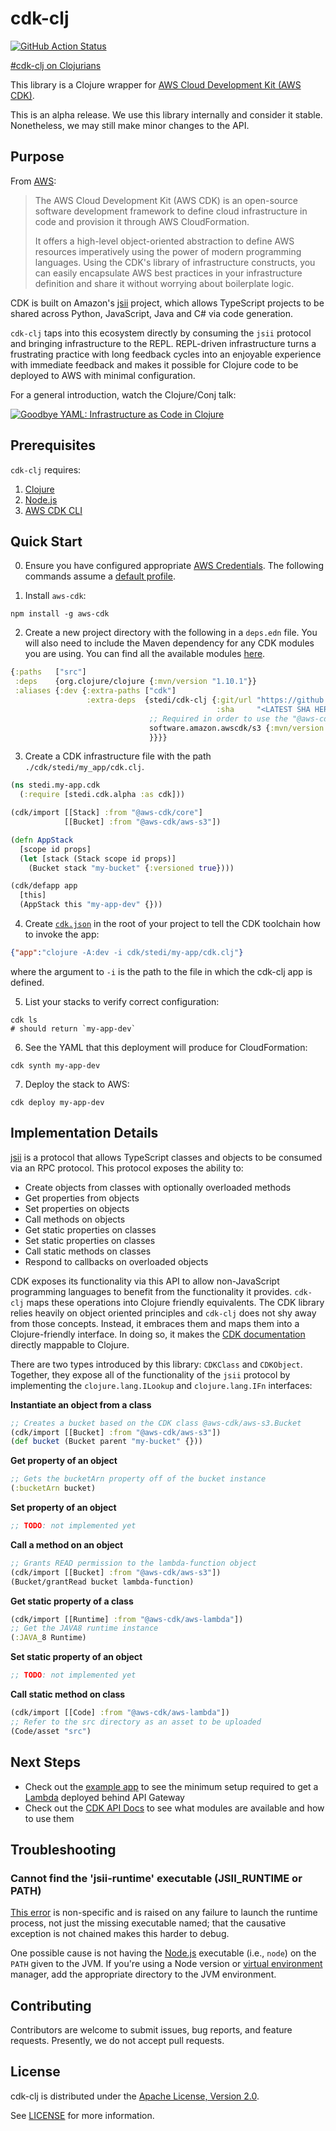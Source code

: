 # cdk-clj

[![GitHub Action Status](https://github.com/stediinc/cdk-clj/workflows/build/badge.svg)](https://github.com/stediinc/cdk-clj/actions)

[#cdk-clj on Clojurians](https://clojurians.slack.com/archives/CQVV1N7QD)

This library is a Clojure wrapper for [AWS Cloud Development Kit (AWS CDK)][1].

This is an alpha release. We use this library internally and consider it
stable. Nonetheless, we may still make minor changes to the API.

## Purpose

From [AWS][1]:

>The AWS Cloud Development Kit (AWS CDK) is an open-source software development
>framework to define cloud infrastructure in code and provision it through AWS
>CloudFormation.
>
>It offers a high-level object-oriented abstraction to define AWS resources
>imperatively using the power of modern programming languages. Using the CDK's
>library of infrastructure constructs, you can easily encapsulate AWS best
>practices in your infrastructure definition and share it without worrying about
>boilerplate logic.

CDK is built on Amazon's [jsii][2] project, which allows TypeScript projects to
be shared across Python, JavaScript, Java and C# via code generation.

`cdk-clj` taps into this ecosystem directly by consuming the `jsii` protocol and
bringing infrastructure to the REPL. REPL-driven infrastructure turns a
frustrating practice with long feedback cycles into an enjoyable experience with
immediate feedback and makes it possible for Clojure code to be deployed to AWS
with minimal configuration.

For a general introduction, watch the Clojure/Conj talk:

[![Goodbye YAML: Infrastructure as Code in Clojure](https://img.youtube.com/vi/TbDmupZyuXk/0.jpg)][video]

## Prerequisites

`cdk-clj` requires:

1. [Clojure][clojure]
1. [Node.js][node-js]
1. [AWS CDK CLI][cdk-cli]

## Quick Start

0. Ensure you have configured appropriate [AWS Credentials][aws-creds].
   The following commands assume a [default profile][aws-profile].

1. Install `aws-cdk`:

``` shell
npm install -g aws-cdk
```

2. Create a new project directory with the following in a `deps.edn`
   file. You will also need to include the Maven dependency for any
   CDK modules you are using. You can find all the available modules
   [here][maven-deps].

``` clojure
{:paths   ["src"]
 :deps    {org.clojure/clojure {:mvn/version "1.10.1"}}
 :aliases {:dev {:extra-paths ["cdk"]
                 :extra-deps  {stedi/cdk-clj {:git/url "https://github.com/StediInc/cdk-clj.git"
                                              :sha     "<LATEST SHA HERE>"}
                               ;; Required in order to use the "@aws-cdk/aws-s3" module below
                               software.amazon.awscdk/s3 {:mvn/version "1.12.0.DEVPREVIEW"}
                               }}}}
```

3. Create a CDK infrastructure file with the path `./cdk/stedi/my_app/cdk.clj`.

``` clojure
(ns stedi.my-app.cdk
  (:require [stedi.cdk.alpha :as cdk]))

(cdk/import [[Stack] :from "@aws-cdk/core"]
            [[Bucket] :from "@aws-cdk/aws-s3"])

(defn AppStack
  [scope id props]
  (let [stack (Stack scope id props)]
    (Bucket stack "my-bucket" {:versioned true})))

(cdk/defapp app
  [this]
  (AppStack this "my-app-dev" {}))
```

4. Create
   [`cdk.json`](https://docs.aws.amazon.com/cdk/latest/guide/tools.html#cli) in
   the root of your project to tell the CDK toolchain how to invoke the app:
```json
{"app":"clojure -A:dev -i cdk/stedi/my-app/cdk.clj"}
```

where the argument to `-i` is the path to the file in which the cdk-clj app is
defined.

5. List your stacks to verify correct configuration:

``` shell
cdk ls
# should return `my-app-dev`
```

6. See the YAML that this deployment will produce for CloudFormation:

```
cdk synth my-app-dev
```

7. Deploy the stack to AWS:

```
cdk deploy my-app-dev
```

## Implementation Details

[jsii][2] is a protocol that allows TypeScript classes and objects to be
consumed via an RPC protocol. This protocol exposes the ability to:

- Create objects from classes with optionally overloaded methods
- Get properties from objects
- Set properties on objects
- Call methods on objects
- Get static properties on classes
- Set static properties on classes
- Call static methods on classes
- Respond to callbacks on overloaded objects

CDK exposes its functionality via this API to allow non-JavaScript programming
languages to benefit from the functionality it provides.
`cdk-clj` maps these operations into Clojure friendly equivalents. The CDK library
relies heavily on object oriented principles and `cdk-clj` does not shy away from
those concepts. Instead, it embraces them and maps them into a Clojure-friendly
interface. In doing so, it makes the [CDK documentation][3] directly mappable to
Clojure.

There are two types introduced by this library: `CDKClass` and
`CDKObject`. Together, they expose all of the functionality of the `jsii`
protocol by implementing the `clojure.lang.ILookup` and `clojure.lang.IFn`
interfaces:

**Instantiate an object from a class**

``` clojure
;; Creates a bucket based on the CDK class @aws-cdk/aws-s3.Bucket
(cdk/import [[Bucket] :from "@aws-cdk/aws-s3"])
(def bucket (Bucket parent "my-bucket" {}))
```

**Get property of an object**
``` clojure
;; Gets the bucketArn property off of the bucket instance
(:bucketArn bucket)
```

**Set property of an object**
``` clojure
;; TODO: not implemented yet
```

**Call a method on an object**
``` clojure
;; Grants READ permission to the lambda-function object
(cdk/import [[Bucket] :from "@aws-cdk/aws-s3"])
(Bucket/grantRead bucket lambda-function)
```

**Get static property of a class**
``` clojure
(cdk/import [[Runtime] :from "@aws-cdk/aws-lambda"])
;; Get the JAVA8 runtime instance
(:JAVA_8 Runtime)
```

**Set static property of an object**
``` clojure
;; TODO: not implemented yet
```

**Call static method on class**
``` clojure
(cdk/import [[Code] :from "@aws-cdk/aws-lambda"])
;; Refer to the src directory as an asset to be uploaded
(Code/asset "src")
```

## Next Steps

* Check out the [example app][4] to see the minimum setup required to get a
  [Lambda][stedilambda] deployed behind API Gateway
* Check out the [CDK API Docs][5] to see what modules are available and how to
  use them

## Troubleshooting

### Cannot find the 'jsii-runtime' executable (JSII_RUNTIME or PATH)

[This error][jsii-404] is non-specific and is raised on any failure to launch
the runtime process, not just the missing executable named; that the causative
exception is not chained makes this harder to debug.

One possible cause is not having the [Node.js][node-js] executable (i.e.,
`node`) on the `PATH` given to the JVM. If you're using a Node version or
[virtual environment][nodeenv] manager, add the appropriate directory to the JVM
environment.

## Contributing

Contributors are welcome to submit issues, bug reports, and feature
requests. Presently, we do not accept pull requests.

## License

cdk-clj is distributed under the [Apache License, Version 2.0][apache-2].

See [LICENSE](LICENSE) for more information.

[1]: https://github.com/aws/aws-cdk#aws-cloud-development-kit-aws-cdk
[2]: https://github.com/aws/jsii
[3]: https://docs.aws.amazon.com/cdk/api/latest/
[4]: https://github.com/StediInc/cdk-clj/tree/master/examples/basics
[5]: https://docs.aws.amazon.com/cdk/api/latest/docs/aws-construct-library.html

[apache-2]: https://www.apache.org/licenses/LICENSE-2.0
[aws-creds]: https://docs.aws.amazon.com/sdk-for-java/v1/developer-guide/credentials.html
[aws-profile]: https://docs.aws.amazon.com/cli/latest/userguide/cli-configure-profiles.html
[cdk-cli]: https://docs.aws.amazon.com/cdk/latest/guide/tools.html
[clojure]: https://clojure.org/guides/getting_started
[jsii-404]: https://github.com/aws/jsii/blob/850f42bea4218f2563d221aff28926da16692f62/packages/jsii-java-runtime/project/src/main/java/software/amazon/jsii/JsiiRuntime.java#L220
[node-js]: https://nodejs.org/en/
[nodeenv]: https://github.com/ekalinin/nodeenv
[stedilambda]: https://github.com/StediInc/lambda
[maven-deps]: https://search.maven.org/search?q=software.amazon.awscdk
[video]: https://www.youtube.com/watch?v=TbDmupZyuXk
